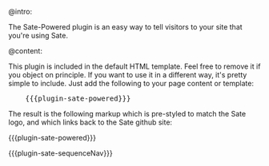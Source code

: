 @intro:

The Sate-Powered plugin is an easy way to tell visitors to your site that you're using Sate.

@content:

This plugin is included in the default HTML template. Feel free to remove it if you object on principle. If you want to use it in a different way, it's pretty simple to include. Just add the following to your page content or template:

<pre class="mustache">
    &#123&#123&#123plugin-sate-powered&#125&#125&#125
</pre>

The result is the following markup which is pre-styled to match the Sate logo, and which links back to the Sate github site:

{{{plugin-sate-powered}}}

{{{plugin-sate-sequenceNav}}}

